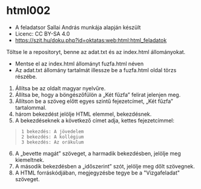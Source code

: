# html002
* A feladatsor Sallai András munkája alapján készült 
* Licenc: CC BY-SA 4.0
* https://szit.hu/doku.php?id=oktatas:web:html:html_feladatok

Töltse le a repositoryt, benne az adat.txt és az index.html állományokat.
* Mentse el az index.html állományt fuzfa.html néven
* Az adat.txt állomány tartalmát illessze be a fuzfa.html oldal törzs részébe.
1. Állítsa be az oldalt magyar nyelvűre.
2. Állítsa be, hogy a böngészőfülön a „Két fűzfa” felirat jelenjen meg.
3. Állítson be a szöveg előtt egyes szintű fejezetcímet, „Két fűzfa” tartalommal.
4.  három bekezdést jelölje HTML elemmel, bekezdésnek.
5. A bekezdéseknek a következő címet adja, kettes fejezetcímmel:
>``` code linenums="1"
>1 bekezdés: A jövedelem
>2 bekezdés: A kollégium
>3 bekezdés: Az orákulum
>```
6. A „bevette magát” szöveget, a harmadik bekezdésben, jelölje meg kiemeltnek.
7. A második bekezdésben a „időszerint” szót, jelölje meg dőlt szövegnek.
8. A HTML forráskódjában, megjegyzésbe tegye be a "Vizgafeladat" szöveget.


